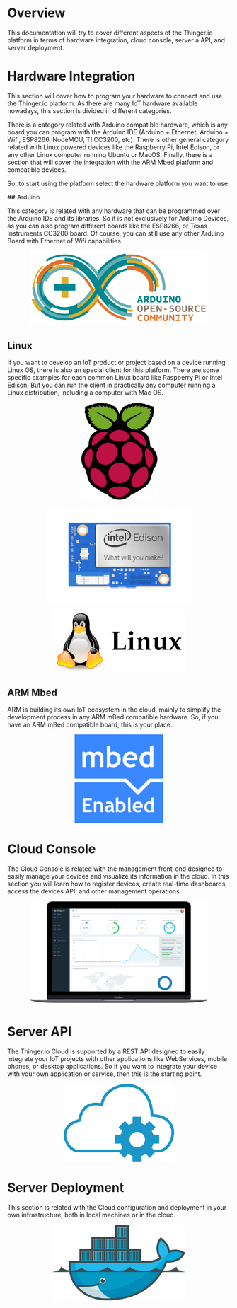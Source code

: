 Overview
========

This documentation will try to cover different aspects of the Thinger.io platform in terms of hardware integration, cloud console, server a API, and server deployment.

Hardware Integration
==================

This section will cover how to program your hardware to connect and use the Thinger.io platform. As there are many IoT hardware available nowadays, this section is divided in different categories.

There is a category related with Arduino compatible hardware, which is any board you can program with the Arduino IDE (Arduino + Ethernet, Arduino + Wifi, ESP8266, NodeMCU, TI CC3200, etc). There is other general category related with Linux powered devices like the Raspberry Pi, Intel Edison, or any other Linux computer running Ubuntu or MacOS. Finally, there is a section that will cover the integration with the ARM Mbed platform and compatible devices.

So, to start using the platform select the hardware platform you want to use.

## Arduino

This category is related with any hardware that can be programmed over the Arduino IDE and its libraries. So it is not exclusively for Arduino Devices, as you can also program different boards like the ESP8266, or Texas Instruments CC3200 board. Of course, you can still use any other Arduino Board with Ethernet of Wifi capabilities.

<p align="center">
<a href="arduino/index.html">
<img src="assets/arduino-logo.png" width="400px">
</a>
</p>

## Linux

If you want to develop an IoT product or project based on a device running Linux OS, there is also an special client for this platform. There are some specific examples for each common Linux board like Raspberry Pi or Intel Edison. But you can run the client in practically any computer running a Linux distribution, including a computer with Mac OS.

<p align="center">
<a href="linux/index.html">
<img src="assets/raspberry-pi.png" width="175px">
</a>
</p>

<p align="center">
<img src="assets/computer_edison.png" width="325px">
</p>

<p align="center">
<img src="assets/linux-logo.png" width="300px">
</p>

## ARM Mbed

ARM is building its own IoT ecosystem in the cloud, mainly to simplify the development process in any ARM mBed compatible hardware. So, if you have an ARM mBed compatible board, this is your place.

<p align="center">
<img src="assets/mbed-enabled-logo.png" width="200px">
</p>


Cloud Console
=============

The Cloud Console is related with the management front-end designed to easily manage your devices and visualize its information in the cloud. In this section you will learn how to register devices, create real-time dashboards, access the devices API, and other management operations.

<p align="center">
<a href="console/index.html">
<img src="assets/console.png" width="400px">
</a>
</p>


Server API
==========

The Thinger.io Cloud is supported by a REST API designed to easily integrate your IoT projects with other applications like WebServices, mobile phones, or desktop applications. So if you want to integrate your device with your own application or service, then this is the starting point.

<p align="center">
<img src="assets/api.png" width="250px">
</p>

Server Deployment
=================

This section is related with the Cloud configuration and deployment in your own infrastructure, both in local machines or in the cloud.

<p align="center">
<img src="assets/docker-logo.png" width="300px">
</p>

